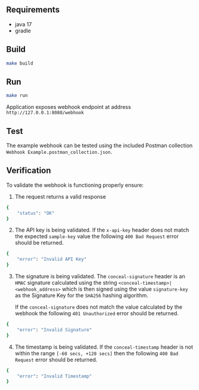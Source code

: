 Requirements
--

* java 17
* gradle

Build
--

```bash
make build
```

Run
--

```bash
make run
```

Application exposes webhook endpoint at address
`http://127.0.0.1:8080/webhook`

Test
--

The example webhook can be tested using the included Postman collection `Webhook Example.postman_collection.json`.

Verification
--

To validate the webhook is functioning properly ensure:

1. The request returns a valid response

```bash
{
    "status": "OK"
}
```

2. The API key is being validated. If the `x-api-key` header does not match the expected `sample-key` value the following `400 Bad Request` error should be returned.

```bash
{
    "error": "Invalid API Key"
}
```

3. The signature is being validated. The `conceal-signature` header is an `HMAC` signature calculated using the string `<conceal-timestamp>|<webhook_address>` which is then signed using the value `signature-key` as the Signature Key for the `SHA256` hashing algorithm.

   If the `conceal-signature` does not match the value calculated by the webhook the following `401 Unauthorized` error should be returned.

```bash
{
    "error": "Invalid Signature"
}
```

4. The timestamp is being validated. If the `conceal-timestamp` header is not within the range `[-60 secs, +120 secs]` then the following `400 Bad Request` error should be returned.

```bash
{
    "error": "Invalid Timestamp"
}
```
